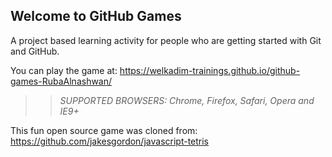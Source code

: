 ## Welcome to GitHub Games

A project based learning activity for people who are getting started with Git and GitHub.

You can play the game at: https://welkadim-trainings.github.io/github-games-RubaAlnashwan/

>> _*SUPPORTED BROWSERS*: Chrome, Firefox, Safari, Opera and IE9+_

This fun open source game was cloned from: https://github.com/jakesgordon/javascript-tetris
